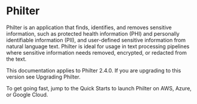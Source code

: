 # Philter

Philter is an application that finds, identifies, and removes sensitive information, such as protected health information (PHI) and personally identifiable information (PII), and user-defined sensitive information from natural language text. Philter is ideal for usage in text processing pipelines where sensitive information needs removed, encrypted, or redacted from the text.

This documentation applies to Philter 2.4.0. If you are upgrading to this version see Upgrading Philter.

To get going fast, jump to the Quick Starts to launch Philter on AWS, Azure, or Google Cloud.
